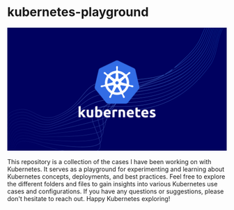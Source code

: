 # kubernetes-playground

![Kubernetes Logo](./misc/6.png)

This repository is a collection of the cases I have been working on with Kubernetes. It serves as a playground for experimenting and learning about Kubernetes concepts, deployments, and best practices. Feel free to explore the different folders and files to gain insights into various Kubernetes use cases and configurations. If you have any questions or suggestions, please don't hesitate to reach out. Happy Kubernetes exploring!

